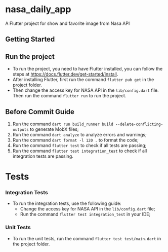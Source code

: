 # nasa_daily_app

A Flutter project for show and favorite image from Nasa API

## Getting Started
## Run the project
- To run the project, you need to have Flutter installed, you can follow the steps at https://docs.flutter.dev/get-started/install.
- After installing Flutter, first run the command `flutter pub get` in the project folder.
- Then change the access key for NASA API in the `lib/config.dart` file. Then run the command `flutter run` to run the project.

## Before Commit Guide
1. Run the command `dart run build_runner build --delete-conflicting-outputs` to generate MobX files;
2. Run the command `dart analyze` to analyze errors and warnings;
3. Run the command `dart format -l 120 .` to format the code;
4. Run the command `flutter test` to check if all tests are passing;
5. Run the command `flutter test integration_test` to check if all integration tests are passing.

# Tests

### Integration Tests
- To run the integration tests, use the following guide:
    - Change the access key for NASA API in the `lib/config.dart` file;
    - Run the command `flutter test integration_test` in your IDE;

### Unit Tests
- To run the unit tests, run the command `flutter test test/main.dart` in the project folder.